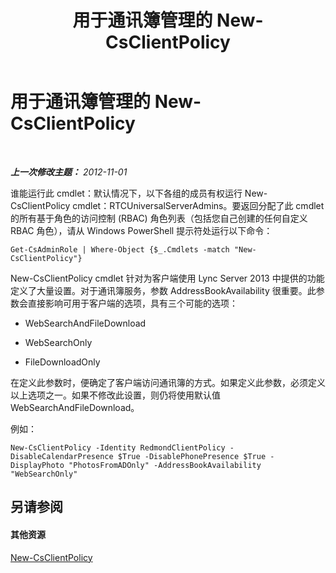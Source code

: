 ﻿---
title: 用于通讯簿管理的 New-CsClientPolicy
TOCTitle: 用于通讯簿管理的 New-CsClientPolicy
ms:assetid: ef4415fc-82c4-4dc8-97d1-37a084553343
ms:mtpsurl: https://technet.microsoft.com/zh-cn/library/Gg429726(v=OCS.15)
ms:contentKeyID: 49314669
ms.date: 05/19/2016
mtps_version: v=OCS.15
ms.translationtype: HT
---

# 用于通讯簿管理的 New-CsClientPolicy

 

_**上一次修改主题：** 2012-11-01_

谁能运行此 cmdlet：默认情况下，以下各组的成员有权运行 New-CsClientPolicy cmdlet：RTCUniversalServerAdmins。要返回分配了此 cmdlet 的所有基于角色的访问控制 (RBAC) 角色列表（包括您自己创建的任何自定义 RBAC 角色），请从 Windows PowerShell 提示符处运行以下命令：

    Get-CsAdminRole | Where-Object {$_.Cmdlets -match "New-CsClientPolicy"}

New-CsClientPolicy cmdlet 针对为客户端使用 Lync Server 2013 中提供的功能定义了大量设置。对于通讯簿服务，参数 AddressBookAvailability 很重要。此参数会直接影响可用于客户端的选项，具有三个可能的选项：

  - WebSearchAndFileDownload

  - WebSearchOnly

  - FileDownloadOnly

在定义此参数时，便确定了客户端访问通讯簿的方式。如果定义此参数，必须定义以上选项之一。如果不修改此设置，则仍将使用默认值 WebSearchAndFileDownload。

例如：

    New-CsClientPolicy -Identity RedmondClientPolicy -DisableCalendarPresence $True -DisablePhonePresence $True -DisplayPhoto "PhotosFromADOnly" -AddressBookAvailability "WebSearchOnly"

## 另请参阅

#### 其他资源

[New-CsClientPolicy](new-csclientpolicy.md)

